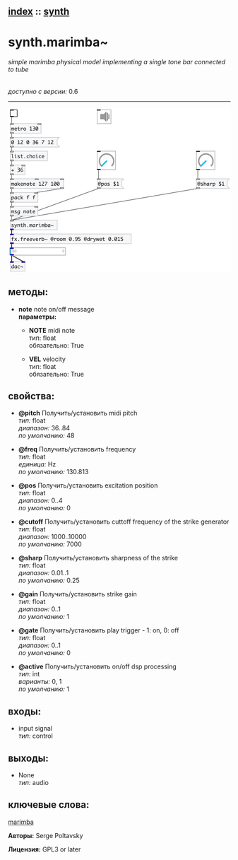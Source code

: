 [index](index.html) :: [synth](category_synth.html)
---

# synth.marimba~

###### simple marimba physical model implementing a single tone bar connected to tube

*доступно с версии:* 0.6

---




[![example](../examples/img/synth.marimba~.jpg)](../examples/pd/synth.marimba~.pd)





## методы:

* **note**
note on/off message<br>
  __параметры:__
  - **NOTE** midi note<br>
    тип: float <br>
    обязательно: True <br>

  - **VEL** velocity<br>
    тип: float <br>
    обязательно: True <br>




## свойства:

* **@pitch** 
Получить/установить midi pitch<br>
_тип:_ float<br>
_диапазон:_ 36..84<br>
_по умолчанию:_ 48<br>

* **@freq** 
Получить/установить frequency<br>
_тип:_ float<br>
_единица:_ Hz<br>
_по умолчанию:_ 130.813<br>

* **@pos** 
Получить/установить excitation position<br>
_тип:_ float<br>
_диапазон:_ 0..4<br>
_по умолчанию:_ 0<br>

* **@cutoff** 
Получить/установить cuttoff frequency of the strike generator<br>
_тип:_ float<br>
_диапазон:_ 1000..10000<br>
_по умолчанию:_ 7000<br>

* **@sharp** 
Получить/установить sharpness of the strike<br>
_тип:_ float<br>
_диапазон:_ 0.01..1<br>
_по умолчанию:_ 0.25<br>

* **@gain** 
Получить/установить strike gain<br>
_тип:_ float<br>
_диапазон:_ 0..1<br>
_по умолчанию:_ 1<br>

* **@gate** 
Получить/установить play trigger - 1: on, 0: off<br>
_тип:_ float<br>
_диапазон:_ 0..1<br>
_по умолчанию:_ 0<br>

* **@active** 
Получить/установить on/off dsp processing<br>
_тип:_ int<br>
_варианты:_ 0, 1<br>
_по умолчанию:_ 1<br>



## входы:

* input signal<br>
_тип:_ control



## выходы:

* None<br>
_тип:_ audio



## ключевые слова:

[marimba](keywords/marimba.html)






**Авторы:** Serge Poltavsky




**Лицензия:** GPL3 or later





